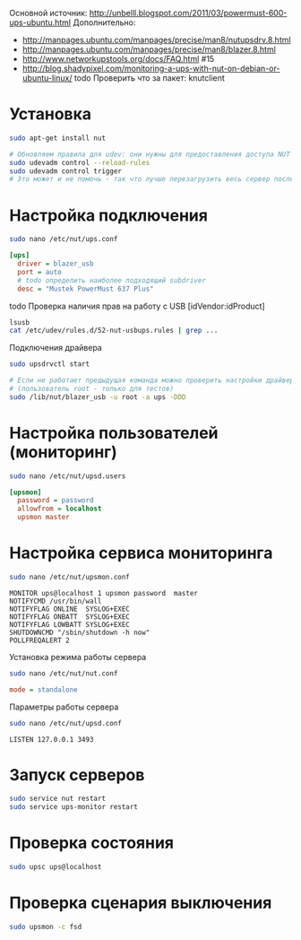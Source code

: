 Основной источник: http://unbelll.blogspot.com/2011/03/powermust-600-ups-ubuntu.html
Дополнительно:
* http://manpages.ubuntu.com/manpages/precise/man8/nutupsdrv.8.html
* http://manpages.ubuntu.com/manpages/precise/man8/blazer.8.html
* http://www.networkupstools.org/docs/FAQ.html #15
* http://blog.shadypixel.com/monitoring-a-ups-with-nut-on-debian-or-ubuntu-linux/
todo Проверить что за пакет: knutclient

# Установка
```bash
sudo apt-get install nut

# Обновляем правила для udev: они нужны для предоставления доступа NUT к нужному USB порту
sudo udevadm control --reload-rules
sudo udevadm control trigger
# Это может и не помочь - так что лучше перезагрузить весь сервер после установки NUT
```

# Настройка подключения
```bash
sudo nano /etc/nut/ups.conf
```
```ini
[ups]
  driver = blazer_usb
  port = auto
  # todo определить наиболее подходящий subdriver
  desc = "Mustek PowerMust 637 Plus"
```

todo Проверка наличия прав на работу с USB [idVendor:idProduct]
```bash
lsusb
cat /etc/udev/rules.d/52-nut-usbups.rules | grep ...
```

Подключения драйвера
```bash
sudo upsdrvctl start

# Если не работает предыдущая команда можно проверить настройки драйвера командой
# (пользователь root - только для тестов)
sudo /lib/nut/blazer_usb -u root -a ups -DDD
```

# Настройка пользователей (мониторинг)
```bash
sudo nano /etc/nut/upsd.users
```
```ini
[upsmon]
  password = password
  allowfrom = localhost
  upsmon master
```

# Настройка сервиса мониторинга
```bash
sudo nano /etc/nut/upsmon.conf
```
```
MONITOR ups@localhost 1 upsmon password  master
NOTIFYCMD /usr/bin/wall
NOTIFYFLAG ONLINE  SYSLOG+EXEC
NOTIFYFLAG ONBATT  SYSLOG+EXEC
NOTIFYFLAG LOWBATT SYSLOG+EXEC
SHUTDOWNCMD "/sbin/shutdown -h now"
POLLFREQALERT 2
```

Установка режима работы сервера
```bash
sudo nano /etc/nut/nut.conf
```
```ini
mode = standalone
```

Параметры работы сервера
```bash
sudo nano /etc/nut/upsd.conf
```
```
LISTEN 127.0.0.1 3493
```

# Запуск серверов
```bash
sudo service nut restart
sudo service ups-monitor restart
```

# Проверка состояния
```bash
sudo upsc ups@localhost
```

# Проверка сценария выключения
```bash
sudo upsmon -c fsd
```
